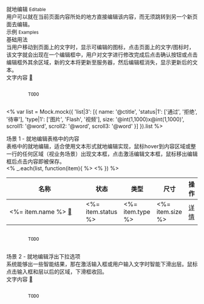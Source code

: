 <div class="mb40">
    <div class="fontsize-20">就地编辑 <small>Editable</small></div>
    <div class="color-999 mt4">用户可以就在当前页面内容所处的地方直接编辑该内容，而无须跳转到另一个新页面去编辑。</div>
</div>

<div class="fontsize-16 mb10">示例 <small>Examples</small></div>

<div class="example">
    <div class="content">
        <div class="content-header">
            <div>基础用法</div>
            <div class="color-999 mt6">当用户移动到页面上的文字时，显示可编辑的图标，点击页面上的文字/图标时，该文字就会出现在一个编辑框中，用户对文字进行修改完成后点击确认按钮或点击编辑框外其余区域，新的文本将更新至服务器，然后编辑框消失，显示更新后的文本。</div>
        </div>
        <div class="content-body">
            <!-- <span bx-name="components/editable">文字内容</span> -->
            <div id="case-base">
                <div class="editable">
                    <span class="editable-content">文字内容</span>
                    <a href="javascript:;" class="editable-toggle brixfont color-ccc">&#xe604;</a>
                    <input value="文字内容" class="editable-input" style="display: none;">
                </div>
            </div>
        </div>
    </div>
    <pre class="example-pre"><code class="hljs html">
        TODO
    </code></pre>
</div>

<% 
    var list = Mock.mock({
        'list|3': [{
            name: '@ctitle',
            'status|1': ['通过', '拒绝', '待审'],
            'type|1': ['图片', 'Flash', '视频'],
            size: '@int(1,1000)x@int(1,1000)',
            scroll1: '@word',
            scroll2: '@word',
            scroll3: '@word'
        }]
    }).list
%>

<div class="example">
    <div class="content">
        <div class="content-header">
            <div>场景 1 - 就地编辑表格中的内容</div>
            <div class="color-999 mt6">表格中的就地编辑，适合使用文本形式就地编辑实现，鼠标hover到内容区域或整一行的任何区域（视业务场景）出现文本框，点击激活编辑文本框，鼠标移出编辑框后点击内容即被保存。</div>
        </div>
        <div class="content-body">
            <table bx-name="components/table" class="table table-hover table-fixed ">
                <thead>
                    <tr>
                        <th class="nowrap" width="40%">名称</th>
                        <th class="nowrap">状态</th>
                        <th class="nowrap">类型</th>
                        <th class="nowrap">尺寸</th>
                        <th class="nowrap">操作</th>
                    </tr>
                </thead>
                <tbody id="case-1">
                    <% _.each(list, function(item){ %>
                    <tr>
                        <td class="nowrap ellipsis">
                            <div class="editable">
                                <span class="editable-content"><%= item.name %></span>
                                <a href="javascript:;" class="editable-toggle brixfont color-ccc">&#xe604;</a>
                                <input value="<%= item.name %>" class="editable-input" style="display: none;">
                            </div>
                        </td>
                        <td class="nowrap ellipsis">
                            <!-- <span bx-name="components/editable"><%= item.name %></span> -->
                            <%= item.status %>
                        </td>
                        <td class="nowrap ellipsis">
                            <%= item.type %>
                        </td>
                        <td class="nowrap ellipsis">
                            <%= item.size %>
                        </td>
                        <td>
                            <div class="operation">
                                <a href="javascript: void(0);">详情</a>
                            </div>
                        </td>
                    </tr>
                    <% }) %>
                </tbody>
            </table>
        </div>
    </div>
    <pre class="example-pre"><code class="hljs html">
        TODO
    </code></pre>
</div>
<div class="example">
    <div class="content">
        <div class="content-header">
            <div>场景 2 - 就地编辑浮出下拉选项</div>
            <div class="color-999 mt6">系统能够出一些智能结果，那在激活输入框或用户输入文字时智能下滑出层。鼠标点击输入框和层以后的区域，下滑框收回。</div>
        </div>
        <div class="content-body">
            <div id="case-2">
                <div class="editable">
                    <span class="editable-content">文字内容</span>
                    <a href="javascript:;" class="editable-toggle brixfont color-ccc">&#xe604;</a>
                    <div class="suggestwrapper" style="display: none;">
                        <input bx-name="components/suggest" value="文字内容">
                    </div>
                </div>
            </div>
        </div>
    </div>
    <pre class="example-pre"><code class="hljs html">
        TODO
    </code></pre>
</div>

<script>
    require(['css!spec.components/searchbox/searchbox.css'])
    require(['brix/loader', 'jquery', 'underscore', 'mock'], function(Loader, $,_, Mock) {
        (function(argument) {
            var wrapper = $('#case-base')
            var span = wrapper.find('span')
            var a = wrapper.find('a')
            var input = wrapper.find('input')
            a.on('click', function() {
                a.hide(), span.hide(), input.show().focus()
            })
            input
                .on('blur', function() {
                    a.show(), span.show(), input.hide()
                })
                .on('keydown', function(event) {
                    if (event.which === 13 || event.which === 27) {
                        a.show(), span.show(), input.hide()
                    }
                    span.text(input.val())
                })
        })();
        (function(argument) {
            var wrapper = $('#case-1')
            var editable = wrapper.find('.editable')
            _.each(editable,  function(item, index){
                item = $(item)
                var content = item.find('.editable-content')
                var toggle = item.find('.editable-toggle')
                var input = item.find('.editable-input')
                toggle.on('click', function(){
                    toggle.hide(), content.hide(), input.show().focus()
                })
                input
                    .on('blur', function() {
                        content.show(), input.hide()
                        toggle.css('display', '')
                    })
                    .on('keydown', function(event) {
                        if (event.which === 13 || event.which === 27) {
                            content.show(), input.hide()
                            toggle.css('display', '')
                        }
                        content.text(input.val())
                    })
            })
        })();
        (function(argument) {
            var wrapper = $('#case-2')
            var span = wrapper.find('span')
            var a = wrapper.find('a')
            var suggestwrapper = wrapper.find('.suggestwrapper')
            var input = wrapper.find('input')
            a.on('click', function() {
                a.hide(), span.hide(), suggestwrapper.show(), input.focus()
            })
            Loader.boot(function() {
                Loader.query(input).on('change.suggest.done', function() {
                    a.show(), span.show(), suggestwrapper.hide(), span.text(input.val())
                })
            })
        })();

        Loader.boot(done)
        function done() {
            var data = Mock.mock({
                'list|100': ['@NAME', '@NATURAL(1,1000000)', '@CWORD(5,10)']
            }).list
            var suggests = Loader.query('components/suggest')
            _.each(suggests, function(item, index){
                item.on('change.suggest.input', function(event, value) {
                    if (!$.trim(value)) {
                        item.close()
                        return
                    }
                    item.data(
                        _.filter(data, function(item, index){
                            return ('' + item).toLowerCase().indexOf(value.toLowerCase()) !== -1
                        })
                        .sort(function(a, b) {
                            return ('' + a).toLowerCase().indexOf(value.toLowerCase()) - ('' + b).toLowerCase().indexOf(value.toLowerCase())
                        })
                    )
                })
            })
        }
    })
</script>
